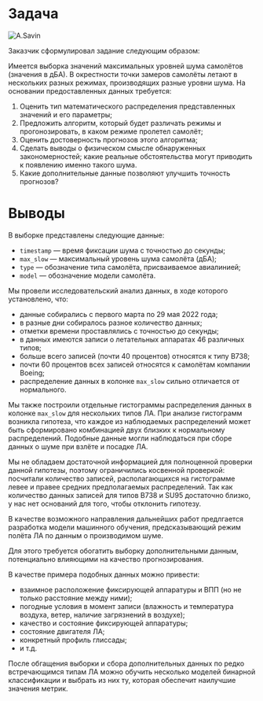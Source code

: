# Задача

![](https://upload.wikimedia.org/wikipedia/commons/thumb/c/ce/Clou_TXL_aircraft_05.jpg/640px-Clou_TXL_aircraft_05.jpg "A.Savin")

Заказчик сформулировал задание следующим образом:

Имеется выборка значений максимальных уровней шума самолётов (значения в дБА). В окрестности точки замеров самолёты летают в нескольких разных режимах, производящих разные уровни шума. На основании предоставленных данных требуется:

1. Оценить тип математического распределения представленных значений и его параметры;
2. Предложить алгоритм, который будет различать режимы и прогонозировать, в каком режиме пролетел самолёт;
3. Оценить достоверность прогнозов этого алгоритма;
4. Сделать выводы о физическом смысле обнаруженных закономерностей; какие реальные обстоятельства могут приводить к появлению именно такого шума.
5. Какие дополнительные данные позволяют улучшить точность прогнозов?

# Выводы

В выборке представлены следующие данные:
* `timestamp` — время фиксации шума с точностью до секунды;
* `max_slow` — максимальный уровень шума самолёта (дБА);
* `type` — обозначение типа самолёта, присваиваемое авиалинией;
* `model` — обозначение модели самолёта.

Мы провели исследовательский анализ данных, в ходе которого установлено, что:

* данные собирались с первого марта по 29 мая 2022 года;
* в разные дни собиралось разное количество данных;
* отметки времени проставлялись с точностью до секунды;
* в данных имеются записи о летательных аппаратах 46 различных типов;
* больше всего записей (почти 40 процентов) относятся к типу B738;
* почти 60 процентов всех записей относятся к самолётам компании Boeing;
* распределение данных в колонке `max_slow` сильно отличается от нормального.

Мы также построили отдельные гистограммы распределения данных в колонке `max_slow` для нескольких типов ЛА. При анализе гистограмм возникла гипотеза, что каждое из наблюдаемых распределений может быть сформировано комбинацией двух близких к нормальному распределений. Подобные данные могли наблюдаться при сборе данных о шуме при взлёте и посадке ЛА.

Мы не обладаем достаточной информацией для полноценной проверки данной гипотезы, поэтому ограничились косвенной проверкой: посчитали количество записей, располагающихся на гистограмме левее и правее средних предполагаемых распределений. Так как количество данных записей для типов B738 и SU95 достаточно близко, у нас нет оснований для того, чтобы отклонить гипотезу.

В качестве возможного направления дальнейших работ предлгается разработка модели машинного обучения, предсказывающий режим полёта ЛА по данным о производимом шуме.

Для этого требуется обогатить выборку дополнительными данным, потенциально влияющими на качество прогнозирования.

В качестве примера подобных данных можно привести:

* взаимное расположение фиксирующей аппаратуры и ВПП (но не только расстояние между ними);
* погодные условия в момент записи (влажность и температура воздуха, ветер, наличие загрязнений в воздухе);
* качество и состояние фиксирующей аппаратуры;
* состояние двигателя ЛА;
* конкретный профиль глиссады;
* и т.д.

После обгащения выборки и сбора дополнительных данных по редко встречающимся типам ЛА можно обучить несколько моделей бинарной классификации и выбрать из них ту, которая обеспечит наилучшие значения метрик.
